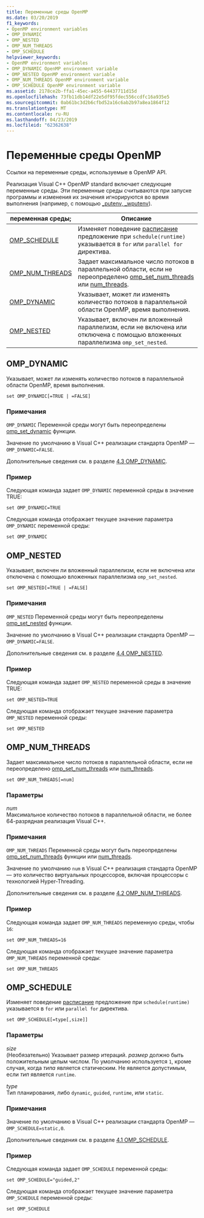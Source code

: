 ```yaml
---
title: Переменные среды OpenMP
ms.date: 03/20/2019
f1_keywords:
- OpenMP environment variables
- OMP_DYNAMIC
- OMP_NESTED
- OMP_NUM_THREADS
- OMP_SCHEDULE
helpviewer_keywords:
- OpenMP environment variables
- OMP_DYNAMIC OpenMP environment variable
- OMP_NESTED OpenMP environment variable
- OMP_NUM_THREADS OpenMP environment variable
- OMP_SCHEDULE OpenMP environment variable
ms.assetid: 2178ce2b-ffa1-45ec-a455-64437711d15d
ms.openlocfilehash: 73fb11db14df22e5df95fdec556ccdfc16a935e5
ms.sourcegitcommit: 0ab61bc3d2b6cfbd52a16c6ab2b97a8ea1864f12
ms.translationtype: MT
ms.contentlocale: ru-RU
ms.lasthandoff: 04/23/2019
ms.locfileid: "62362638"
---
```

# <a name="openmp-environment-variables"></a>Переменные среды OpenMP

Ссылки на переменные среды, используемые в OpenMP API.

Реализация Visual C++ OpenMP standard включает следующие переменные среды. Эти переменные среды считываются при запуске программы и изменения их значения игнорируются во время выполнения (например, с помощью [_putenv, _wputenv](../../../c-runtime-library/reference/putenv-wputenv.md)).

|переменная среды;|Описание|
|--------------------|-----------|
|[OMP_SCHEDULE](#omp-schedule)|Изменяет поведение [расписание](openmp-clauses.md#schedule) предложение при `schedule(runtime)` указывается в `for` или `parallel for` директива.|
|[OMP_NUM_THREADS](#omp-num-threads)|Задает максимальное число потоков в параллельной области, если не переопределено [omp_set_num_threads](openmp-functions.md#omp-set-num-threads) или [num_threads](openmp-clauses.md#num-threads).|
|[OMP_DYNAMIC](#omp-dynamic)|Указывает, может ли изменять количество потоков в параллельной области OpenMP, время выполнения.|
|[OMP_NESTED](#omp-nested)|Указывает, включен ли вложенный параллелизм, если не включена или отключена с помощью вложенных параллелизма `omp_set_nested`.|

## <a name="omp-dynamic"></a>OMP_DYNAMIC

Указывает, может ли изменять количество потоков в параллельной области OpenMP, время выполнения.

```
set OMP_DYNAMIC[=TRUE | =FALSE]
```

### <a name="remarks"></a>Примечания

`OMP_DYNAMIC` Переменной среды могут быть переопределены [omp_set_dynamic](openmp-functions.md#omp-set-dynamic) функции.

Значение по умолчанию в Visual C++ реализации стандарта OpenMP — `OMP_DYNAMIC=FALSE`.

Дополнительные сведения см. в разделе [4.3 OMP_DYNAMIC](../../../parallel/openmp/4-3-omp-dynamic.md).

### <a name="example"></a>Пример

Следующая команда задает `OMP_DYNAMIC` переменной среды в значение TRUE:

```
set OMP_DYNAMIC=TRUE
```

Следующая команда отображает текущее значение параметра `OMP_DYNAMIC` переменной среды:

```
set OMP_DYNAMIC
```

## <a name="omp-nested"></a>OMP_NESTED

Указывает, включен ли вложенный параллелизм, если не включена или отключена с помощью вложенных параллелизма `omp_set_nested`.

```
set OMP_NESTED[=TRUE | =FALSE]
```

### <a name="remarks"></a>Примечания

`OMP_NESTED` Переменной среды могут быть переопределены [omp_set_nested](openmp-functions.md#omp-set-nested) функции.

Значение по умолчанию в Visual C++ реализации стандарта OpenMP — `OMP_DYNAMIC=FALSE`.

Дополнительные сведения см. в разделе [4.4 OMP_NESTED](../../../parallel/openmp/4-4-omp-nested.md).

### <a name="example"></a>Пример

Следующая команда задает `OMP_NESTED` переменной среды в значение TRUE:

```
set OMP_NESTED=TRUE
```

Следующая команда отображает текущее значение параметра `OMP_NESTED` переменной среды:

```
set OMP_NESTED
```

## <a name="omp-num-threads"></a>OMP_NUM_THREADS

Задает максимальное число потоков в параллельной области, если не переопределено [omp_set_num_threads](openmp-functions.md#omp-set-num-threads) или [num_threads](openmp-clauses.md#num-threads).

```
set OMP_NUM_THREADS[=num]
```

### <a name="parameters"></a>Параметры

*num*<br/>
Максимальное количество потоков в параллельной области, не более 64-разрядная реализация Visual C++.

### <a name="remarks"></a>Примечания

`OMP_NUM_THREADS` Переменной среды могут быть переопределены [omp_set_num_threads](openmp-functions.md#omp-set-num-threads) функции или [num_threads](openmp-clauses.md#num-threads).

Значение по умолчанию `num` в Visual C++ реализация стандарта OpenMP — это количество виртуальных процессоров, включая процессоры с технологией Hyper-Threading.

Дополнительные сведения см. в разделе [4.2 OMP_NUM_THREADS](../../../parallel/openmp/4-2-omp-num-threads.md).

### <a name="example"></a>Пример

Следующая команда задает `OMP_NUM_THREADS` переменную среды, чтобы `16`:

```
set OMP_NUM_THREADS=16
```

Следующая команда отображает текущее значение параметра `OMP_NUM_THREADS` переменной среды:

```
set OMP_NUM_THREADS
```

## <a name="omp-schedule"></a>OMP_SCHEDULE

Изменяет поведение [расписание](openmp-clauses.md#schedule) предложение при `schedule(runtime)` указывается в `for` или `parallel for` директива.

```
set OMP_SCHEDULE[=type[,size]]
```

### <a name="parameters"></a>Параметры

*size*<br/>
(Необязательно) Указывает размер итераций. *размер* должно быть положительным целым числом. По умолчанию используется `1`, кроме случая, когда *типа* является статическим. Не является допустимым, если *тип* является `runtime`.

*type*<br/>
Тип планирования, либо `dynamic`, `guided`, `runtime`, или `static`.

### <a name="remarks"></a>Примечания

Значение по умолчанию в Visual C++ реализации стандарта OpenMP — `OMP_SCHEDULE=static,0`.

Дополнительные сведения см. в разделе [4.1 OMP_SCHEDULE](../../../parallel/openmp/4-1-omp-schedule.md).

### <a name="example"></a>Пример

Следующая команда задает `OMP_SCHEDULE` переменной среды:

```
set OMP_SCHEDULE="guided,2"
```

Следующая команда отображает текущее значение параметра `OMP_SCHEDULE` переменной среды:

```
set OMP_SCHEDULE
```
